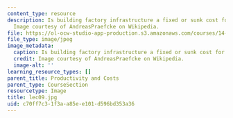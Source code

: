 ```yaml
---
content_type: resource
description: Is building factory infrastructure a fixed or sunk cost for a producer?
  Image courtesy of AndreasPraefcke on Wikipedia.
file: https://ol-ocw-studio-app-production.s3.amazonaws.com/courses/14-01sc-principles-of-microeconomics-fall-2011/c70ff7c31f3aa85ee101d596bd353a36_lec09.jpg
file_type: image/jpeg
image_metadata:
  caption: Is building factory infrastructure a fixed or sunk cost for a producer?
  credit: Image courtesy of AndreasPraefcke on Wikipedia.
  image-alt: ''
learning_resource_types: []
parent_title: Productivity and Costs
parent_type: CourseSection
resourcetype: Image
title: lec09.jpg
uid: c70ff7c3-1f3a-a85e-e101-d596bd353a36
---
```


